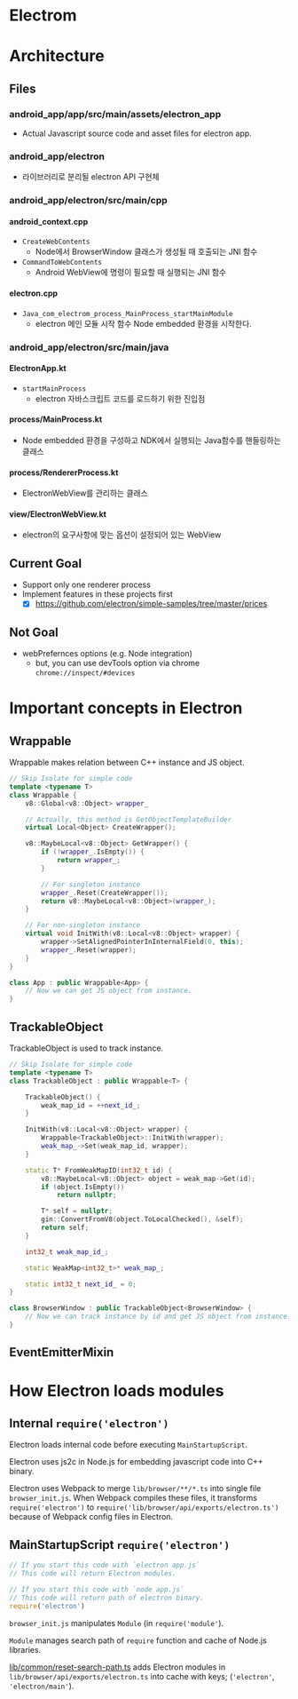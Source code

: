 # Electrom
# Architecture
## Files

### android_app/app/src/main/assets/electron_app
- Actual Javascript source code and asset files for electron app.

### android_app/electron
- 라이브러리로 분리될 electron API 구현체

### android_app/electron/src/main/cpp
#### android_context.cpp
- `CreateWebContents`
    - Node에서 BrowserWindow 클래스가 생성될 때 호출되는 JNI 함수
- `CommandToWebContents`
    - Android WebView에 명령이 필요할 때 실행되는 JNI 함수

#### electron.cpp
- `Java_com_electrom_process_MainProcess_startMainModule`
    - electron 메인 모듈 시작 함수 Node embedded 환경을 시작한다.

### android_app/electron/src/main/java
#### ElectronApp.kt
- `startMainProcess`
    - electron 자바스크립트 코드를 로드하기 위한 진입점

#### process/MainProcess.kt
- Node embedded 환경을 구성하고 NDK에서 실행되는 Java함수를 핸들링하는 클래스

#### process/RendererProcess.kt
- ElectronWebView를 관리하는 클래스

#### view/ElectronWebView.kt
- electron의 요구사항에 맞는 옵션이 설정되어 있는 WebView

## Current Goal
- Support only one renderer process
- Implement features in these projects first
    - [x] https://github.com/electron/simple-samples/tree/master/prices

## Not Goal
- webPrefernces options (e.g. Node integration)
    - but, you can use devTools option via chrome `chrome://inspect/#devices`


# Important concepts in Electron
## Wrappable
Wrappable makes relation between C++ instance and JS object.

```cpp
// Skip Isolate for simple code
template <typename T>
class Wrappable {
    v8::Global<v8::Object> wrapper_

    // Actually, this method is GetObjectTemplateBuilder
    virtual Local<Object> CreateWrapper();

    v8::MaybeLocal<v8::Object> GetWrapper() {
        if (!wrapper_.IsEmpty()) {
            return wrapper_;
        }

        // For singleton instance
        wrapper_.Reset(CreateWrapper());
        return v8::MaybeLocal<v8::Object>(wrapper_);
    }

    // For non-singleton instance
    virtual void InitWith(v8::Local<v8::Object> wrapper) {
        wrapper->SetAlignedPointerInInternalField(0, this);
        wrapper_.Reset(wrapper);
    }
}

class App : public Wrappable<App> {
    // Now we can get JS object from instance.
}
```

## TrackableObject
TrackableObject is used to track instance.

```cpp
// Skip Isolate for simple code
template <typename T>
class TrackableObject : public Wrappable<T> {

    TrackableObject() {
        weak_map_id = ++next_id_;
    }

    InitWith(v8::Local<v8::Object> wrapper) {
        Wrappable<TrackableObject>::InitWith(wrapper);
        weak_map_->Set(weak_map_id, wrapper);
    }

    static T* FromWeakMapID(int32_t id) {
        v8::MaybeLocal<v8::Object> object = weak_map->Get(id);
        if (object.IsEmpty())
            return nullptr;

        T* self = nullptr;
        gin::ConvertFromV8(object.ToLocalChecked(), &self);
        return self;
    }

    int32_t weak_map_id_;

    static WeakMap<int32_t>* weak_map_;

    static int32_t next_id_ = 0;
}

class BrowserWindow : public TrackableObject<BrowserWindow> {
    // Now we can track instance by id and get JS object from instance.
}
```

## EventEmitterMixin

# How Electron loads modules
## Internal `require('electron')`
Electron loads internal code before executing `MainStartupScript`.

Electron uses js2c in Node.js for embedding javascript code into C++ binary.

Electron uses Webpack to merge `lib/browser/**/*.ts` into single file `browser_init.js`. 
When Webpack compiles these files, it transforms `require('electron')` 
to `require('lib/browser/api/exports/electron.ts')` because of Webpack config files in Electron.


## MainStartupScript `require('electron')`
```js
// If you start this code with `electron app.js`
// This code will return Electron modules.

// If you start this code with `node app.js`
// This code will return path of electron binary.
require('electron')
```

`browser_init.js` manipulates `Module` (in `require('module'`).

`Module` manages search path of `require` function and cache of Node.js libraries.

[lib/common/reset-search-path.ts](https://github.com/electron/electron/blob/main/lib/common/reset-search-paths.ts) adds Electron modules in `lib/browser/api/exports/electron.ts` into cache with keys; (`'electron'`, `'electron/main'`).
